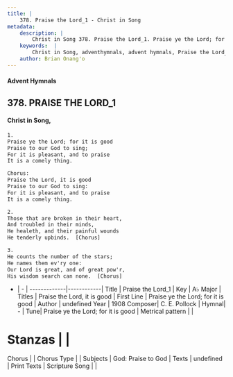 ```yaml
---
title: |
    378. Praise the Lord_1 - Christ in Song
metadata:
    description: |
        Christ in Song 378. Praise the Lord_1. Praise ye the Lord; for it is good Praise to our God to sing; For it is pleasant, and to praise  It is a comely thing.   Chorus: Praise the Lord, it is good Praise to our God to sing: For it is pleasant, and to praise It is a comely thing.
    keywords:  |
        Christ in Song, adventhymnals, advent hymnals, Praise the Lord_1, Praise ye the Lord; for it is good. Praise the Lord, it is good
    author: Brian Onang'o
---
```


#### Advent Hymnals
## 378. PRAISE THE LORD_1
####  Christ in Song,

```txt
1.
Praise ye the Lord; for it is good
Praise to our God to sing;
For it is pleasant, and to praise 
It is a comely thing.  

Chorus:
Praise the Lord, it is good
Praise to our God to sing:
For it is pleasant, and to praise
It is a comely thing.

2.
Those that are broken in their heart,
And troubled in their minds,
He healeth, and their painful wounds
He tenderly upbinds.  [Chorus]

3.
He counts the number of the stars;
He names them ev'ry one:
Our Lord is great, and of great pow'r,
His wisdom search can none.  [Chorus]

```

- |   -  |
-------------|------------|
Title | Praise the Lord_1 |
Key | A♭ Major |
Titles | Praise the Lord, it is good |
First Line | Praise ye the Lord; for it is good |
Author | undefined
Year | 1908
Composer| C. E. Pollock |
Hymnal|  - |
Tune| Praise ye the Lord; for it is good |
Metrical pattern | |
# Stanzas |  |
Chorus |  |
Chorus Type |  |
Subjects | God: Praise to God |
Texts | undefined |
Print Texts | 
Scripture Song |  |
    
